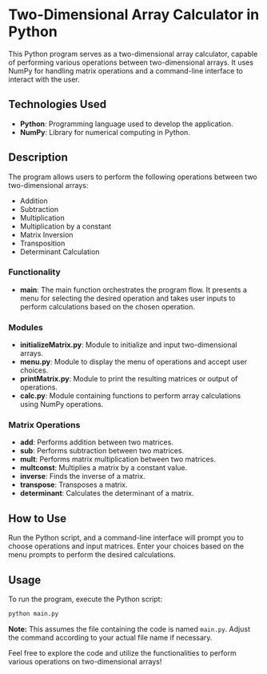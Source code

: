 # Two-Dimensional Array Calculator in Python

This Python program serves as a two-dimensional array calculator, capable of performing various operations between two-dimensional arrays. It uses NumPy for handling matrix operations and a command-line interface to interact with the user.

## Technologies Used

- **Python**: Programming language used to develop the application.
- **NumPy**: Library for numerical computing in Python.

## Description

The program allows users to perform the following operations between two two-dimensional arrays:

- Addition
- Subtraction
- Multiplication
- Multiplication by a constant
- Matrix Inversion
- Transposition
- Determinant Calculation

### Functionality

- **main**: The main function orchestrates the program flow. It presents a menu for selecting the desired operation and takes user inputs to perform calculations based on the chosen operation.

### Modules

- **initializeMatrix.py**: Module to initialize and input two-dimensional arrays.
- **menu.py**: Module to display the menu of operations and accept user choices.
- **printMatrix.py**: Module to print the resulting matrices or output of operations.
- **calc.py**: Module containing functions to perform array calculations using NumPy operations.

### Matrix Operations

- **add**: Performs addition between two matrices.
- **sub**: Performs subtraction between two matrices.
- **mult**: Performs matrix multiplication between two matrices.
- **multconst**: Multiplies a matrix by a constant value.
- **inverse**: Finds the inverse of a matrix.
- **transpose**: Transposes a matrix.
- **determinant**: Calculates the determinant of a matrix.

## How to Use

Run the Python script, and a command-line interface will prompt you to choose operations and input matrices. Enter your choices based on the menu prompts to perform the desired calculations.

## Usage

To run the program, execute the Python script:

```bash
python main.py
```

**Note:** This assumes the file containing the code is named `main.py`. Adjust the command according to your actual file name if necessary.

Feel free to explore the code and utilize the functionalities to perform various operations on two-dimensional arrays!
